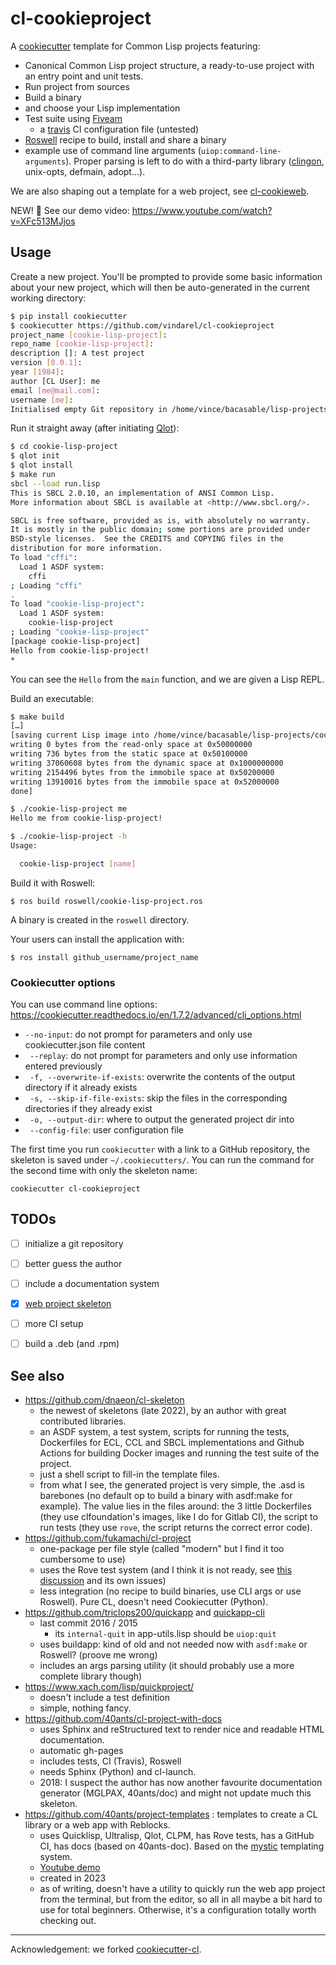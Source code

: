 # cl-cookieproject

A [cookiecutter](https://github.com/audreyr/cookiecutter) template for Common Lisp projects featuring:

- Canonical Common Lisp project structure, a ready-to-use project with an entry point and unit tests.
- Run project from sources
- Build a binary
- and choose your Lisp implementation
- Test suite using [Fiveam](https://common-lisp.net/project/fiveam/docs/)
  - a [travis](https://travis-ci.org/) CI configuration file (untested)
- [Roswell](https://github.com/roswell/roswell/) recipe to build, install and share a binary
- example use of command line arguments
  (`uiop:command-line-arguments`). Proper parsing is left to do with a
  third-party library ([clingon](https://github.com/dnaeon/clingon), unix-opts, defmain, adopt…).

We are also shaping out a template for a web project, see [cl-cookieweb](https://github.com/vindarel/cl-cookieweb).

NEW! 🎥 See our demo video: https://www.youtube.com/watch?v=XFc513MJjos

## Usage

Create a new project. You'll be prompted to provide some basic
information about your new project, which will then be auto-generated
in the current working directory:

```bash
$ pip install cookiecutter
$ cookiecutter https://github.com/vindarel/cl-cookieproject
project_name [cookie-lisp-project]:
repo_name [cookie-lisp-project]:
description []: A test project
version [0.0.1]:
year [1984]:
author [CL User]: me
email [me@mail.com]:
username [me]:
Initialised empty Git repository in /home/vince/bacasable/lisp-projects/cookie-lisp-project/.git/
```

Run it straight away (after initiating [Qlot](https://github.com/fukamachi/qlot)):

```bash
$ cd cookie-lisp-project
$ qlot init 
$ qlot install
$ make run
sbcl --load run.lisp
This is SBCL 2.0.10, an implementation of ANSI Common Lisp.
More information about SBCL is available at <http://www.sbcl.org/>.

SBCL is free software, provided as is, with absolutely no warranty.
It is mostly in the public domain; some portions are provided under
BSD-style licenses.  See the CREDITS and COPYING files in the
distribution for more information.
To load "cffi":
  Load 1 ASDF system:
    cffi
; Loading "cffi"
.
To load "cookie-lisp-project":
  Load 1 ASDF system:
    cookie-lisp-project
; Loading "cookie-lisp-project"
[package cookie-lisp-project]
Hello from cookie-lisp-project!
*
```

You can see the `Hello` from the `main` function, and we are given a Lisp REPL.

Build an executable:

```bash
$ make build
[…]
[saving current Lisp image into /home/vince/bacasable/lisp-projects/cookie-lisp-project/cookie-lisp-project:
writing 0 bytes from the read-only space at 0x50000000
writing 736 bytes from the static space at 0x50100000
writing 37060608 bytes from the dynamic space at 0x1000000000
writing 2154496 bytes from the immobile space at 0x50200000
writing 13910016 bytes from the immobile space at 0x52000000
done]

$ ./cookie-lisp-project me
Hello me from cookie-lisp-project!

$ ./cookie-lisp-project -h
Usage:

  cookie-lisp-project [name]
```

Build it with Roswell:

```
$ ros build roswell/cookie-lisp-project.ros
```

A binary is created in the `roswell` directory.

Your users can install the application with:

```
$ ros install github_username/project_name
```


### Cookiecutter options

You can use command line options: https://cookiecutter.readthedocs.io/en/1.7.2/advanced/cli_options.html

- `--no-input`: do not prompt for parameters and only use cookiecutter.json file content
- ` --replay`: do not prompt for parameters and only use information entered previously
- ` -f, --overwrite-if-exists`: overwrite the contents of the output directory if it already exists
- ` -s, --skip-if-file-exists`: skip the files in the corresponding directories if they already exist
- ` -o, --output-dir`: where to output the generated project dir into
- ` --config-file`: user configuration file

The first time you run `cookiecutter` with a link to a GitHub repository, the skeleton is saved under `~/.cookiecutters/`. You can run the command for the second time with only the skeleton name:

    cookiecutter cl-cookieproject


## TODOs

- [ ] initialize a git repository
- [ ] better guess the author
- [ ] include a documentation system
- [X] [web project skeleton](https://github.com/vindarel/cl-cookieweb)
- [ ] more CI setup
- [ ] build a .deb (and .rpm)


## See also

- https://github.com/dnaeon/cl-skeleton
  - the newest of skeletons (late 2022), by an author with great contributed libraries.
  - an ASDF system, a test system, scripts for running the tests, Dockerfiles for ECL, CCL and SBCL implementations and Github Actions for building Docker images and running the test suite of the project.
  - just a shell script to fill-in the template files.
  - from what I see, the generated project is very simple, the .asd is barebones (no default op to build a binary with asdf:make for example). The value lies in the files around: the 3 little Dockerfiles (they use clfoundation's images, like I do for Gitlab CI), the script to run tests (they use `rove`, the script returns the correct error code).
- https://github.com/fukamachi/cl-project
  - one-package per file style (called "modern" but I find it too cumbersome to use)
  - uses the Rove test system (and I think it is not ready, see [this discussion](https://github.com/LispCookbook/cl-cookbook/issues/297) and its own issues)
  - less integration (no recipe to build binaries, use CLI args or use Roswell). Pure CL, doesn't need Cookiecutter (Python).
- https://github.com/triclops200/quickapp and [quickapp-cli](https://github.com/triclops200/quickapp-cli)
  - last commit 2016 / 2015
    - its `internal-quit` in app-utils.lisp should be `uiop:quit`
  - uses buildapp: kind of old and not needed now with `asdf:make` or Roswell? (proove me wrong)
  - includes an args parsing utility (it should probably use a more complete library though)
- https://www.xach.com/lisp/quickproject/
  - doesn't include a test definition
  - simple, nothing fancy.
- https://github.com/40ants/cl-project-with-docs
  - uses Sphinx and reStructured text to render nice and readable HTML documentation.
  - automatic gh-pages
  - includes tests, CI (Travis), Roswell
  - needs Sphinx (Python) and cl-launch.
  - 2018: I suspect the author has now another favourite documentation generator (MGLPAX, 40ants/doc) and might not update much this skeleton.
- https://github.com/40ants/project-templates : templates to create a CL library or a web app with Reblocks.
  - uses Quicklisp, Ultralisp, Qlot, CLPM, has Rove tests, has a GitHub CI, has docs (based on 40ants-doc). Based on the [mystic](https://github.com/roswell/mystic) templating system.
  - [Youtube demo](https://www.youtube.com/watch?v=lwcmOZ0DQf0)
  - created in 2023
  - as of writing, doesn't have a utility to quickly run the web app project from the terminal, but from the editor, so all in all maybe a bit hard to use for total beginners. Otherwise, it's a configuration totally worth checking out.

---

Acknowledgement: we forked [cookiecutter-cl](https://github.com/hbristow/cookiecutter-cl).
